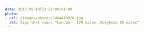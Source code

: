 ```yaml
---
date: 2017-05-10T13:22:00+01:00
photo:
- url: /images/photos/1494418920.jpg
  alt: Sign that reads “London - 179 miles, Holyhead 85 miles”
---
```

